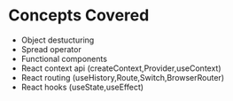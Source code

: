 # Concepts Covered
  * Object destucturing 
  * Spread operator
  * Functional components
  * React context api (createContext,Provider,useContext)
  * React routing (useHistory,Route,Switch,BrowserRouter)
  * React hooks (useState,useEffect)
